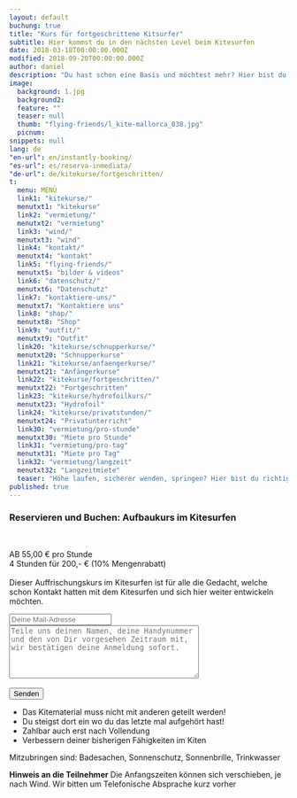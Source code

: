```yaml
---
layout: default
buchung: true
title: "Kurs für fortgeschrittene Kitsurfer"
subtitle: Hier kommst du in den nächsten Level beim Kitesurfen
date: 2018-03-18T00:00:00.000Z
modified: 2018-09-20T00:00:00.000Z
author: daniel
description: "Du hast schon eine Basis und möchtest mehr? Hier bist du richtig"
image: 
  background: 1.jpg
  background2:
  feature: ""
  teaser: null
  thumb: "flying-friends/l_kite-mallorca_038.jpg"
  picnum: 
snippets: null
lang: de
"en-url": en/instantly-booking/
"es-url": es/reserva-inmediata/
"de-url": de/kitekurse/fortgeschritten/
t: 
  menu: MENÜ
  link1: "kitekurse/"
  menutxt1: "kitekurse"
  link2: "vermietung/"
  menutxt2: "vermietung"
  link3: "wind/"
  menutxt3: "wind"
  link4: "kontakt/"
  menutxt4: "kontakt"
  link5: "flying-friends/"
  menutxt5: "bilder & videos"
  link6: "datenschutz/"
  menutxt6: "Datenschutz"
  link7: "kontaktiere-uns/"
  menutxt7: "Kontaktiere uns"
  link8: "shop/"
  menutxt8: "Shop"
  link9: "outfit/"
  menutxt9: "Outfit"
  link20: "kitekurse/schnupperkurse/"
  menutxt20: "Schnupperkurse"
  link21: "kitekurse/anfaengerkurse/"
  menutxt21: "Anfängerkurse"
  link22: "kitekurse/fortgeschritten/"
  menutxt22: "Fortgeschritten"
  link23: "kitekurse/hydrofoilkurs/"
  menutxt23: "Hydrofoil"
  link24: "kitekurse/privatstunden/"
  menutxt24: "Privatunterricht"
  link30: "vermietung/pro-stunde"
  menutxt30: "Miete pro Stunde"
  link31: "vermietung/pro-tag"
  menutxt31: "Miete pro Tag"
  link32: "vermietung/langzeit"
  menutxt32: "Langzeitmiete"
  teaser: "Höhe laufen, sicherer wenden, springen? Hier bist du richtig"
published: true
---
```


<div id="bookingKitContainer"></div>
<script src="https://eu5.bookingkit.de/bkscript.js.php?cw=a03e5048263685b2ea6fd19deb2b34a8&lang=de&e=2b2b67f400ea96bfe1028cd2adf1cc95"></script>
<noscript>
<h3>Reservieren und Buchen: Aufbaukurs im Kitesurfen</h3>
<br>
 
AB 55,00 € pro Stunde<br>
4 Stunden für 200,- € (10% Mengenrabatt)<br><br>
<span>Dieser Auffrischungskurs im Kitesurfen ist für alle die Gedacht, welche schon Kontakt hatten mit dem Kitesurfen und sich hier weiter entwickeln möchten.</span>
<div class="item">
<form method="POST" action="https://formspree.io/team@kite-mallorca.com">
  <input type="email" name="_replyto" placeholder="Deine Mail-Adresse" required>
  <input type="hidden" name="_subject" value="Infos über Kitekurse od. -Vermietung auf Mallorca">
  <textarea name="body" cols="40" rows="6" placeholder="Teile uns deinen Namen, deine Handynummer und den von Dir vorgesehen Zeitraum mit, wir bestätigen deine Anmeldung sofort."></textarea>
  <span></span><br><br>
  <input type="hidden" name="_next" value="{{ site.url }}/de/danke">
  <input type="submit" value="Senden">
</form>
<ul>
  <li>Das Kitematerial muss nicht mit anderen geteilt werden!</li>
  <li>Du steigst dort ein wo du das letzte mal aufgehört hast!</li>
  <li>Zahlbar auch erst nach Vollendung</li>
  <li>Verbessern deiner bisherigen Fähigkeiten im Kiten</li>
</ul>
</div>

<span>Mitzubringen sind:
Badesachen, Sonnenschutz, Sonnenbrille, Trinkwasser</span><br>

<span><strong>Hinweis an die Teilnehmer</strong>
Die Anfangszeiten können sich verschieben, je nach Wind. Wir bitten um Telefonische Absprache kurz vorher</span><br><br><br><br>
</noscript>